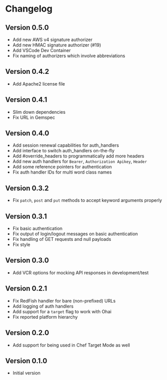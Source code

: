 # Changelog

## Version 0.5.0

- Add new AWS v4 signature authorizer
- Add new HMAC signature authorizer (#19)
- Add VSCode Dev Container
- Fix naming of authorizers which involve abbreviations

## Version 0.4.2

- Add Apache2 license file

## Version 0.4.1

- Slim down dependencies
- Fix URL in Gemspec

## Version 0.4.0

- Add session renewal capabilities for auth_handlers
- Add interface to switch auth_handlers on-the-fly
- Add #override_headers to programmatically add more headers
- Add new auth handlers for `Bearer`, `Authorization Apikey`, `Header`
- Add some reference pointers for authentication
- Fix auth handler IDs for multi word class names

## Version 0.3.2

- Fix `patch`, `post` and `put` methods to accept keyword arguments properly

## Version 0.3.1

- Fix basic authentication
- Fix output of login/logout messages on basic authentication
- Fix handling of GET requests and null payloads
- Fix style

## Version 0.3.0

- Add VCR options for mocking API responses in development/test

## Version 0.2.1

- Fix RedFish handler for bare (non-prefixed) URLs
- Add logging of auth handlers
- Add support for a `target` flag to work with Ohai
- Fix reported platform hierarchy

## Version 0.2.0

- Add support for being used in Chef Target Mode as well

## Version 0.1.0

- Initial version

